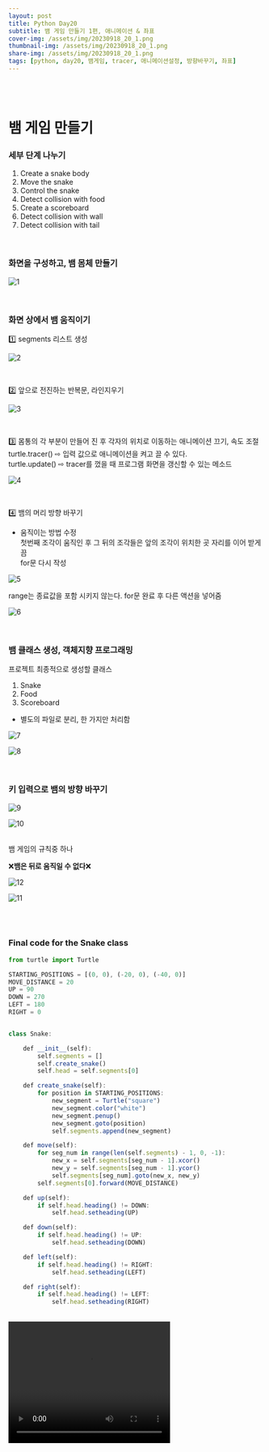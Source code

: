 ```yaml
---
layout: post
title: Python Day20
subtitle: 뱀 게임 만들기 1편, 애니메이션 & 좌표
cover-img: /assets/img/20230918_20_1.png
thumbnail-img: /assets/img/20230918_20_1.png
share-img: /assets/img/20230918_20_1.png
tags: [python, day20, 뱀게임, tracer, 애니메이션설정, 방향바꾸기, 좌표]
---
```


<br><br>
  
# 뱀 게임 만들기  
  
### 세부 단계 나누기  

1. Create a snake body  
2. Move the snake  
3. Control the snake  
4. Detect collision with food  
5. Create a scoreboard  
6. Detect collision with wall  
7. Detect collision with tail  

<br>
  
### 화면을 구성하고, 뱀 몸체 만들기  
  
![1](/assets/img/20230918_20_1.png)  

<br>
  
### 화면 상에서 뱀 움직이기  
  
1️⃣ segments 리스트 생성  
  
![2](/assets/img/20230918_20_2.png)  

<br>
  
2️⃣ 앞으로 전진하는 반복문, 라인지우기  
  
![3](/assets/img/20230918_20_3.png)  

<br>
  
3️⃣ 몸통의 각 부분이 만들어 진 후 각자의 위치로 이동하는 애니메이션 끄기, 속도 조절    
turtle.tracer() ⇨ 입력 값으로 애니메이션을 켜고 끌 수 있다.  
turtle.update() ⇨ tracer를 껐을 때 프로그램 화면을 갱신할 수 있는 메소드  
  
![4](/assets/img/20230918_20_4.png)  

<br>

4️⃣ 뱀의 머리 방향 바꾸기  
- 움직이는 방법 수정  
첫번째 조각이 움직인 후 그 뒤의 조각들은 앞의 조각이 위치한 곳 자리를 이어 받게끔  
for문 다시 작성
  
![5](/assets/img/20230918_20_5.png)  
  
range는 종료값을 포함 시키지 않는다. for문 완료 후 다른 액션을 넣어줌  
  
![6](/assets/img/20230918_20_6.png)  

<br>
  
### 뱀 클래스 생성, 객체지향 프로그래밍  
  
프로젝트 최종적으로 생성할 클래스  
  
1. Snake  
2. Food  
3. Scoreboard  
- 별도의 파일로 분리, 한 가지만 처리함
   
![7](/assets/img/20230918_20_7.png)  
  
![8](/assets/img/20230918_20_8.png)  

<br>
  
### 키 입력으로 뱀의 방향 바꾸기  
  
![9](/assets/img/20230918_20_9.png)  
  
![10](/assets/img/20230918_20_10.png)  
  
<br>
뱀 게임의 규칙중 하나  

❌**뱀은 뒤로 움직일 수 없다**❌  
  
![12](/assets/img/20230918_20_12.png)  
  
![11](/assets/img/20230918_20_11.png)  

<br><br>

### Final code for the Snake class  
  
```javascript
from turtle import Turtle

STARTING_POSITIONS = [(0, 0), (-20, 0), (-40, 0)]
MOVE_DISTANCE = 20
UP = 90
DOWN = 270
LEFT = 180
RIGHT = 0


class Snake:

    def __init__(self):
        self.segments = []
        self.create_snake()
        self.head = self.segments[0]

    def create_snake(self):
        for position in STARTING_POSITIONS:
            new_segment = Turtle("square")
            new_segment.color("white")
            new_segment.penup()
            new_segment.goto(position)
            self.segments.append(new_segment)

    def move(self):
        for seg_num in range(len(self.segments) - 1, 0, -1):
            new_x = self.segments[seg_num - 1].xcor()
            new_y = self.segments[seg_num - 1].ycor()
            self.segments[seg_num].goto(new_x, new_y)
        self.segments[0].forward(MOVE_DISTANCE)

    def up(self):
        if self.head.heading() != DOWN:
            self.head.setheading(UP)

    def down(self):
        if self.head.heading() != UP:
            self.head.setheading(DOWN)

    def left(self):
        if self.head.heading() != RIGHT:
            self.head.setheading(LEFT)

    def right(self):
        if self.head.heading() != LEFT:
            self.head.setheading(RIGHT)

```
<br>

<video width="320" height="240" controls>
 <source src="/assets/img/20230918_20_1.mp4" type="video/mp4">
</video>

